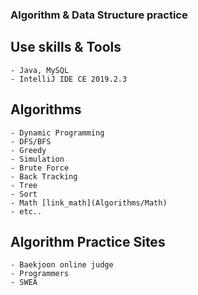 ### Algorithm & Data Structure practice
## Use skills & Tools
    - Java, MySQL
    - IntelliJ IDE CE 2019.2.3
## Algorithms
    - Dynamic Programming
    - DFS/BFS
    - Greedy
    - Simulation
    - Brute Force
    - Back Tracking
    - Tree
    - Sort
    - Math [link_math](Algorithms/Math)
    - etc..
## Algorithm Practice Sites
    - Baekjoon online judge
    - Programmers
    - SWEA
   